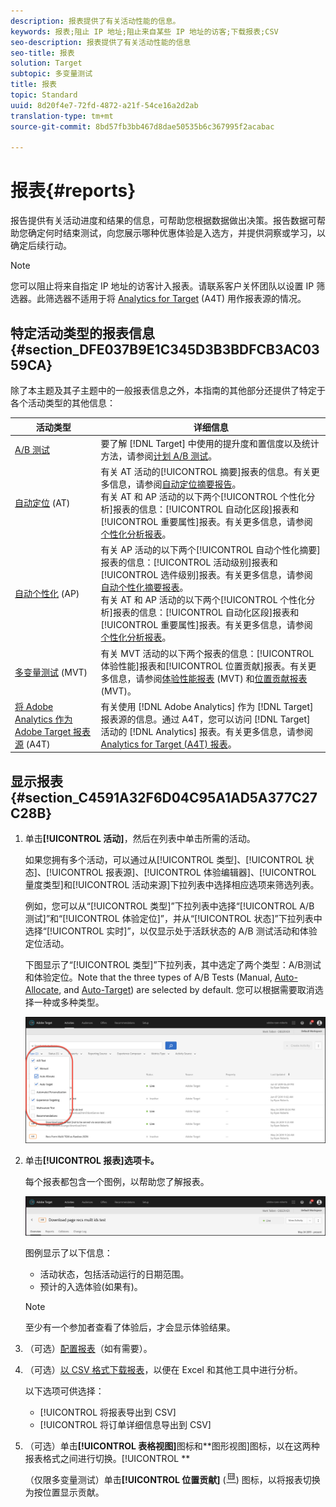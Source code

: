 ```yaml
---
description: 报表提供了有关活动性能的信息。
keywords: 报表;阻止 IP 地址;阻止来自某些 IP 地址的访客;下载报表;CSV
seo-description: 报表提供了有关活动性能的信息
seo-title: 报表
solution: Target
subtopic: 多变量测试
title: 报表
topic: Standard
uuid: 8d20f4e7-72fd-4872-a21f-54ce16a2d2ab
translation-type: tm+mt
source-git-commit: 8bd57fb3bb467d8dae50535b6c367995f2acabac

---
```



# 报表{#reports}

报告提供有关活动进度和结果的信息，可帮助您根据数据做出决策。报告数据可帮助您确定何时结束测试，向您展示哪种优惠体验是入选方，并提供洞察或学习，以确定后续行动。

>[!NOTE]
>
>您可以阻止将来自指定 IP 地址的访客计入报表。请联系客户关怀团队以设置 IP 筛选器。此筛选器不适用于将 [Analytics for Target](../c-integrating-target-with-mac/a4t/a4t.md#concept_7540C8C04259434AB6EE33B09F47A1DE) (A4T) 用作报表源的情况。

## 特定活动类型的报表信息 {#section_DFE037B9E1C345D3B3BDFCB3AC0359CA}

除了本主题及其子主题中的一般报表信息之外，本指南的其他部分还提供了特定于各个活动类型的其他信息：

| 活动类型 | 详细信息 |
|--- |--- |
| [A/B 测试](/help/c-activities/t-test-ab/test-ab.md) | 要了解 [!DNL Target] 中使用的提升度和置信度以及统计方法，请参阅[计划 A/B 测试](/help/c-activities/t-test-ab/sample-size-determination.md)。 |
| [自动定位](/help/c-activities/auto-target-to-optimize.md) (AT) | 有关 AT 活动的[!UICONTROL 摘要]报表的信息。有关更多信息，请参阅[自动定位摘要报告](/help/c-reports/auto-target-summary-report.md)。<br>有关 AT 和 AP 活动的以下两个[!UICONTROL 个性化分析]报表的信息：[!UICONTROL 自动化区段]报表和[!UICONTROL 重要属性]报表。有关更多信息，请参阅[个性化分析报表](/help/c-reports/c-personalization-insights-reports/personalization-insights-reports.md)。 |
| [自动个性化](/help/c-activities/t-automated-personalization/automated-personalization.md) (AP) | 有关 AP 活动的以下两个[!UICONTROL 自动个性化摘要]报表的信息：[!UICONTROL 活动级别]报表和[!UICONTROL 选件级别]报表。有关更多信息，请参阅[自动个性化摘要报表](/help/c-reports/reports-ap.md)。<br>有关 AT 和 AP 活动的以下两个[!UICONTROL 个性化分析]报表的信息：[!UICONTROL 自动化区段]报表和[!UICONTROL 重要属性]报表。有关更多信息，请参阅[个性化分析报表](/help/c-reports/c-personalization-insights-reports/personalization-insights-reports.md)。 |
| [多变量测试](/help/c-activities/c-multivariate-testing/multivariate-testing.md) (MVT) | 有关 MVT 活动的以下两个报表的信息：[!UICONTROL 体验性能]报表和[!UICONTROL 位置贡献]报表。有关更多信息，请参阅[体验性能报表](/help/c-reports/experience-performance-report.md) (MVT) 和[位置贡献报表](/help/c-reports/location-contribution-report.md) (MVT)。 |
| [将 Adobe Analytics 作为 Adobe Target 报表源](/help/c-integrating-target-with-mac/a4t/a4t.md) (A4T) | 有关使用 [!DNL Adobe Analytics] 作为 [!DNL Target] 报表源的信息。通过 A4T，您可以访问 [!DNL Target] 活动的 [!DNL Analytics] 报表。有关更多信息，请参阅 [Analytics for Target (A4T) 报表](/help/c-reports/analytics-for-target-a4t-reporting.md)。 |

## 显示报表 {#section_C4591A32F6D04C95A1AD5A377C27C28B}

1. 单击&#x200B;**[!UICONTROL 活动]**，然后在列表中单击所需的活动。

   如果您拥有多个活动，可以通过从[!UICONTROL 类型]、[!UICONTROL 状态]、[!UICONTROL 报表源]、[!UICONTROL 体验编辑器]、[!UICONTROL 量度类型]和[!UICONTROL 活动来源]下拉列表中选择相应选项来筛选列表。

   例如，您可以从“[!UICONTROL 类型]”下拉列表中选择“[!UICONTROL A/B 测试]”和“[!UICONTROL 体验定位]”，并从“[!UICONTROL 状态]”下拉列表中选择“[!UICONTROL 实时]”，以仅显示处于活跃状态的 A/B 测试活动和体验定位活动。

   下图显示了“[!UICONTROL 类型]”下拉列表，其中选定了两个类型：A/B测试和体验定位。Note that the three types of A/B Tests (Manual, [Auto-Allocate](/help/c-activities/automated-traffic-allocation/automated-traffic-allocation.md), and [Auto-Target](/help/c-activities/auto-target-to-optimize.md)) are selected by default. 您可以根据需要取消选择一种或多种类型。

   ![按类型过滤报告](/help/c-reports/assets/report_filters-new.png)

1. 单击&#x200B;**[!UICONTROL 报表]选项卡。**

   每个报表都包含一个图例，以帮助您了解报表。

   ![报告图例](/help/c-reports/assets/report_menu_bar-new.png)

   图例显示了以下信息：

   * 活动状态，包括活动运行的日期范围。
   * 预计的入选体验(如果有)。
   >[!NOTE]
   >
   >至少有一个参加者查看了体验后，才会显示体验结果。

1. （可选）[配置报表](../c-reports/c-report-settings/report-settings.md#concept_4BB6A7FDAB6F4806A632F9CD989B8BFA)（如有需要）。
1. （可选）[以 CSV 格式下载报表](../c-reports/downloading-data-in-csv-file.md#concept_3F276FF2BBB2499388F97451D6DE2E75)，以便在 Excel 和其他工具中进行分析。

   以下选项可供选择：

   * [!UICONTROL 将报表导出到 CSV]
   * [!UICONTROL 将订单详细信息导出到 CSV]

1. （可选）单击&#x200B;**[!UICONTROL 表格视图]**&#x200B;图标和&#x200B;**图形视图]图标，以在这两种报表格式之间进行切换。[!UICONTROL **

   （仅限多变量测试）单击&#x200B;**[!UICONTROL 位置贡献]** (![位置贡献图标](assets/icon_location_contribution.png)) 图标，以将报表切换为按位置显示贡献。
